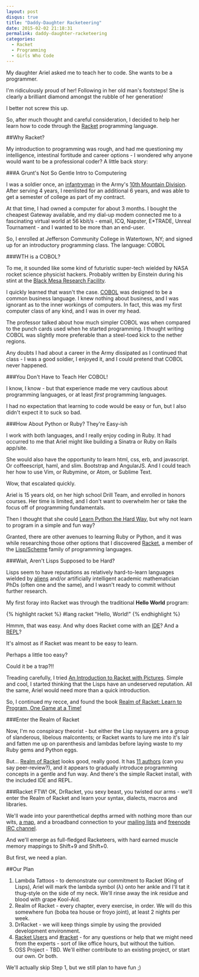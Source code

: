 ```yaml
---
layout: post
disqus: true
title: "Daddy-Daughter Racketeering"
date: 2015-02-02 21:18:31
permalink: daddy-daughter-racketeering
categories:
  - Racket
  - Programming
  - Girls Who Code
---
```


My daughter Ariel asked me to teach her to code. She wants to be a programmer.

I'm ridiculously proud of her! Following in her old man's footsteps! She is clearly a brilliant diamond amongst the rubble of her generation!

I better not screw this up.

So, after much thought and careful consideration, I decided to help her learn how to code through the [Racket](http://racket-lang.org) programming language.

##Why Racket?

My introduction to programming was rough, and had me questioning my intelligence, intestinal fortitude and career options - I wondered why anyone would want to be a professional coder? A little back story:

###A Grunt's Not So Gentle Intro to Computering

I was a soldier once, an [infantryman](http://en.wikipedia.org/wiki/Infantry) in the Army's [10th Mountain Division](http://en.wikipedia.org/wiki/10th_Mountain_Division_(United_States)). After serving 4 years, I reenlisted for an additional 6 years, and was able to get a semester of college as part of my contract.

At that time, I had owned a computer for about 3 months. I bought the cheapest Gateway available, and my dial-up modem connected me to a fascinating virtual world at 56 kbit/s - email, ICQ, Napster, E*TRADE, Unreal Tournament - and I wanted to be more than an end-user.

So, I enrolled at Jefferson Community College in Watertown, NY; and signed up for an introductory programming class. The language: COBOL

###WTH is a COBOL?

To me, it sounded like some kind of futuristic super-tech wielded by NASA rocket science physicist hackers. Probably written by Einstein during his stint at the [Black Mesa Research Facility](http://half-life.wikia.com/wiki/Black_Mesa_Research_Facility).

I quickly learned that wasn't the case. [COBOL](http://en.wikipedia.org/wiki/COBOL) was designed to be a common business language. I knew nothing about business, and I was ignorant as to the inner workings of computers. In fact, this was my first computer class of any kind, and I was in over my head.

The professor talked about how much simpler COBOL was when compared to the punch cards used when he started programming. I thought writing COBOL was slightly more preferable than a steel-toed kick to the nether regions.

Any doubts I had about a career in the Army dissipated as I continued that class - I was a good soldier, I enjoyed it, and I could pretend that COBOL never happened.

###You Don't Have to Teach Her COBOL!

I know, I know - but that experience made me very cautious about programming languages, or at least *first* programming languages.

I had no expectation that learning to code would be easy or fun, but I also didn't expect it to suck so bad.

###How About Python or Ruby? They're Easy-ish

I work with both languages, and I really enjoy coding in Ruby. It had occurred to me that Ariel might like building a Sinatra or Ruby on Rails app/site.

She would also have the opportunity to learn html, css, erb, and javascript. Or coffeescript, haml, and slim. Bootstrap and AngularJS. And I could teach her how to use Vim, or Rubymine, or Atom, or Sublime Text.

Wow, that escalated quickly.

Ariel is 15 years old, on her high school Drill Team, and enrolled in honors courses. Her time is limited, and I don't want to overwhelm her or take the focus off of programming fundamentals.

Then I thought that she could [Learn Python the Hard Way](http://learnpythonthehardway.org), but why not learn to program in a simple and fun way?

Granted, there are other avenues to learning Ruby or Python, and it was while researching those other options that I discovered [Racket](http://racket-lang.org), a member of the [Lisp/Scheme](http://en.wikipedia.org/wiki/Lisp_(programming_language)) family of programming languages.

###Wait, Aren't Lisps Supposed to be Hard?

Lisps seem to have reputations as relatively hard-to-learn languages wielded by [aliens](http://lispers.org) and/or artificially intelligent academic mathematician PhDs (often one and the same), and I wasn't ready to commit without further research.

My first foray into Racket was through the traditional **Hello World** program:

{% highlight racket %}
#lang racket
"Hello, World!"
{% endhighlight %}

Hmmm, that was easy. And why does Racket come with an [IDE](http://en.wikipedia.org/wiki/Racket_(programming_language)#DrRacket_IDE)? And a [REPL](http://en.wikipedia.org/wiki/Read–eval–print_loop)?

It's almost as if Racket was meant to be easy to learn.

Perhaps a little too easy?

Could it be a trap?!!

Treading carefully, I tried [An Introduction to Racket with Pictures](http://docs.racket-lang.org/quick/). Simple and cool, I started thinking that the Lisps have an undeserved reputation. All the same, Ariel would need more than a quick introduction.

So, I continued my recce, and found the book [Realm of Racket: Learn to Program, One Game at a Time!](http://www.amazon.com/Realm-Racket-Learn-Program-Game/dp/1593274912/)

###Enter the Realm of Racket

Now, I'm no conspiracy theorist - but either the Lisp naysayers are a group of slanderous, libelous malcontents; or Racket wants to lure me into it's lair and fatten me up on parenthesis and lambdas before laying waste to my Ruby gems and Python eggs.

But... [Realm of Racket](http://realmofracket.com) looks good, really good. It has [11 authors](http://realmofracket.com/about.html) (can you say peer-review?), and it appears to gradually introduce programming concepts in a gentle and fun way. And there's the simple Racket install, with the included IDE and REPL.

###Racket FTW!
OK, DrRacket, you sexy beast, you twisted our arms - we'll enter the Realm of Racket and learn your syntax, dialects, macros and libraries.

We'll wade into your parenthetical depths armed with nothing more than our wits, [a map](http://www.nostarch.com/realmofracket.htm), and a broadband connection to your [mailing lists](http://lists.racket-lang.org) and [freenode IRC channel](http://racket-lang.org/irc-chat.html).

And we'll emerge as full-fledged Racketeers, with hard earned muscle memory mappings to Shift+9 and Shift+0.

But first, we need a plan.

##Our Plan

1.	Lambda Tattoos - to demonstrate our commitment to Racket (King of Lisps), Ariel will mark the lambda symbol (λ) onto her ankle and I'll tat it thug-style on the side of my neck. We'll rinse away the ink residue and blood with grape Kool-Aid.
2.	Realm of Racket - every chapter, every exercise, in order. We will do this somewhere fun (boba tea house or froyo joint), at least 2 nights per week.
3. DrRacket - we will keep things simple by using the provided development environment.
4.  [Racket Users](http://lists.racket-lang.org/users/) and [#racket](http://racket-lang.org/irc-chat.html) - for any questions or help that we might need from the experts - sort of like office hours, but without the tuition.
5.	OSS Project - TBD. We'll either contribute to an existing project, or start our own. Or both.

We'll actually skip Step 1, but we still plan to have fun ;)
